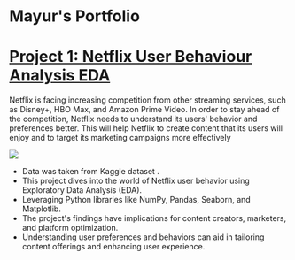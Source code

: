 # Mayur's Portfolio


# [Project 1: Netflix User Behaviour Analysis EDA](https://github.com/mayurpaunikar7/Netflix-User-Behaviour-Analysis)

Netflix is facing increasing competition from other streaming services, such as Disney+, HBO Max, and Amazon Prime Video.
In order to stay ahead of the competition, Netflix needs to understand its users' behavior and preferences better.
This will help Netflix to create content that its users will enjoy and to target its marketing campaigns more effectively

![](BrandAssets_Logos_01-Wordmark.jpg)

* Data was taken from Kaggle dataset .
* This project dives into the world of Netflix user behavior using Exploratory Data Analysis (EDA). 
* Leveraging Python libraries like NumPy, Pandas, Seaborn, and Matplotlib.
* The project's findings have implications for content creators, marketers, and platform optimization. 
* Understanding user preferences and behaviors can aid in tailoring content offerings and enhancing user experience.






